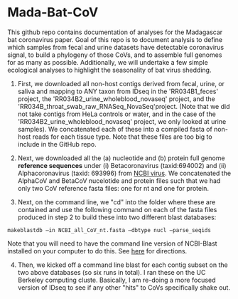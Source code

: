 # Mada-Bat-CoV

This github repo contains documentation of analyses for the Madagascar bat coronavirus paper. Goal of this repo is to document analysis to define which samples from fecal and urine datasets have detectable coronavirus signal, to build a phylogeny of those CoVs, and to assemble full genomes for as many as possible. Additionally, we will undertake a few simple ecological analyses to highlight the seasonality of bat virus shedding.

1. First, we downloaded all non-host contigs derived from fecal, urine, or saliva and mapping to ANY taxon from IDseq in the 'RR034B1_feces' project, the 'RR034B2_urine_wholeblood_novaseq' project, and the 'RR034B_throat_swab_raw_RNASeq_NovaSeq'project. (Note that we did not take contigs from HeLa controls or water, and in the case of the 'RR034B2_urine_wholeblood_novaseq' project, we only looked at urine samples). We concatenated each of these into a compiled fasta of non-host reads for each tissue type. Note that these files are too big to include in the GitHub repo.

2. Next, we downloaded all the (a) nucleotide and (b) protein full genome **reference sequences** under (i) Betacoronavirus (taxid:694002) and (ii) Alphacoronavirus (taxid: 693996) from [NCBI virus](https://www.ncbi.nlm.nih.gov/labs/virus/vssi/#/). We concatenated the AlphaCoV and BetaCoV nucelotide and protein files such that we had only two CoV reference fasta files: one for nt and one for protein. 

3. Next, on the command line, we "cd" into the folder where these are contained and use the following command on each of the fasta files produced in step 2 to build these into two different blast databases:


```
makeblastdb –in NCBI_all_CoV_nt.fasta –dbtype nucl –parse_seqids
```

Note that you will need to have the command line version of NCBI-Blast installed on your computer to do this. See [here](https://www.ncbi.nlm.nih.gov/books/NBK569861/) for directions.

4. Then, we kicked off a command line blast for each contig subset on the two above databases (so six runs in total). I ran these on the UC Berkeley computing cluste. Basically, I am re-doing a more focused version of IDseq to see if any other "hits" to CoVs specifically shake out.

